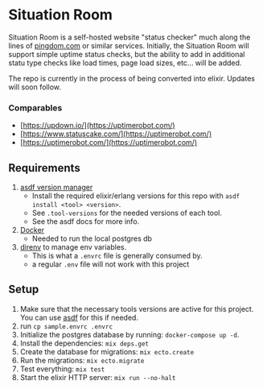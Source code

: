 # Situation Room

Situation Room is a self-hosted website "status checker" much along the lines of
[pingdom.com][1] or similar services. Initially, the Situation Room will support
simple uptime status checks, but the ability to add in additional statu type
checks like load times, page load sizes, etc... will be added.

The repo is currently in the process of being converted into elixir.
Updates will soon follow.

### Comparables

* [https://updown.io/](https://uptimerobot.com/)
* [https://www.statuscake.com/](https://uptimerobot.com/)
* [https://uptimerobot.com/](https://uptimerobot.com/)

## Requirements

1. [asdf version manager][2]
    - Install the required elixir/erlang versions for this repo with `asdf install <tool> <version>`.
    - See `.tool-versions` for the needed versions of each tool.
    - See the asdf docs for more info.
2. [Docker][3]
    - Needed to run the local postgres db
3. [direnv][4] to manage env variables.
    - This is what a `.envrc` file is generally consumed by.
    - a regular `.env` file will not work with this project

## Setup

1. Make sure that the necessary tools versions are active for this project. You can use [asdf][2] for this if needed.
2. run `cp sample.envrc .envrc`
3. Initialize the postgres database by running: `docker-compose up -d`.
4. Install the dependencies: `mix deps.get`
5. Create the database for migrations: `mix ecto.create`
6. Run the migrations: `mix ecto.migrate`
7. Test everything: `mix test`
8. Start the elixir HTTP server: `mix run --no-halt`


[1]: https://www.pingdom.com/
[2]: https://asdf-vm.com/
[3]: https://docs.docker.com/get-docker/
[4]: https://direnv.net/
[5]: https://sqlite.org/
[6]: https://www.mysql.com/
[7]: http://www.postgresql.org/
